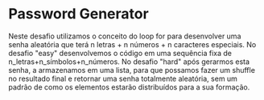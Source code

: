 # Password Generator

Neste desafio utilizamos o conceito do loop for para desenvolver uma senha aleatória que terá n letras + n números + n caracteres especiais.
No desafio "easy" desenvolvemos o código em uma sequência fixa de n_letras+n_símbolos+n_números.
No desafio "hard" após gerarmos esta senha, a armazenamos em uma lista, para que possamos fazer um shuffle no resultado final e retornar uma senha totalmente aleatória, sem um padrão de como os elementos estarão distribuídos para a sua formação.